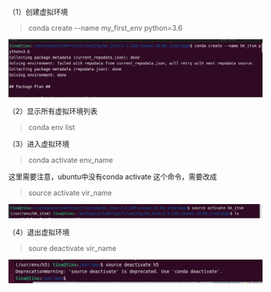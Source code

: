 （1）创建虚拟环境

> conda create --name my_first_env python=3.6

![](../../../assets/2022-11-03-16-46-32-image.png)

（2）显示所有虚拟环境列表

> conda env list

 （3）进入虚拟环境

> conda activate env_name 

这里需要注意，ubuntu中没有conda activate 这个命令，需要改成

> source activate vir_name

![](../../../assets/2022-11-03-16-46-12-image.png)

（4）退出虚拟环境

> soure deactivate vir_name

![](../../../assets/2022-11-03-17-11-45-image.png)
